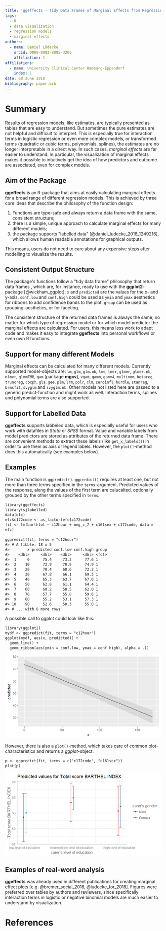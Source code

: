```yaml
---
title: 'ggeffects - Tidy Data Frames of Marginal Effects from Regression Models'
tags:
  - R
  - data visualization
  - regression models
  - marginal effects
authors:
  - name: Daniel Lüdecke
    orcid: 0000-0002-8895-3206
    affiliation: 1
affiliations:
  - name: University Clinical Center Hamburg-Eppendorf
    index: 1
date: 08 June 2018
bibliography: paper.bib
---
```


# Summary

Results of regression models, like estimates, are typically presented as tables that are easy to understand. But sometimes the pure estimates are not helpful and difficult to interpret. This is especially true for interaction terms in logistic regression or even more complex models, or transformed terms (quadratic or cubic terms, polynomials, splines), the estimates are no longer interpretable in a direct way. In such cases, _marginal effects_ are far easier to understand. In particular, the visualization of marginal effects makes it possible to intuitively get the idea of how predictors and outcome are associated, even for complex models. 

## Aim of the Package

**ggeffects** is an R-package that aims at easily calculating marginal effects for a broad range of different regression models. This is achieved by three core ideas that describe the philosophy of the function design: 

  1) Functions are type-safe and always return a data frame with the same, consistent structure; 
  2) there is a simple, unique approach to calculate marginal effects for many different models;
  3) the package supports "labelled data" [@daniel_ludecke_2018_1249216], which allows human readable annotations for graphical outputs.
  
This means, users do not need to care about any expensive steps after modelling to visualize the results.

## Consistent Output Structure

The package's functions follow a "tidy data frame" philosophy that return data frames , which are, for instance, ready to use with the **ggplot2**-package [@wickham_ggplot]: `x` and `predicted` are the values for the x- and y-axis. `conf.low` and `conf.high` could be used as `ymin` and `ymax` aesthetics for ribbons to add confidence bands to the plot. `group` can be used as grouping-aesthetics, or for faceting.

The consistent structure of the returned data frames is always the same, no matter for which type of regression model or for which model predictor the marginal effects are calculated. For users, this means less work to adapt code and makes it easy to integrate **ggeffects** into personal workflows or even own R functions.

## Support for many different Models

Marginal effects can be calculated for many different models. Currently supported model-objects are: `lm`, `glm`, `glm.nb`, `lme`, `lmer`, `glmer`, `glmer.nb`, `nlmer`, `glmmTMB`, `gam` (package **mgcv**), `vgam`, `gamm`, `gamm4`, `multinom`, `betareg`, `truncreg`, `coxph`, `gls`, `gee`, `plm`, `lrm`, `polr`, `clm`, `zeroinfl`, `hurdle`, `stanreg`, `brmsfit`, `svyglm` and `svyglm.nb`. Other models not listed here are passed to a generic predict-function and might work as well. Interaction terms, splines and polynomial terms are also supported. 

## Support for Labelled Data

**ggeffects** supports labbeled data, which is especially useful for users who work with datafiles in _Stata_ or _SPSS_ format. Value and variable labels from model predictors are stored as attributes of the returned data frame. There are convenient methods to extract these labels (like `get_x_labels()`) in order to use them as axis or legend labels. However, the `plot()`-method does this automatically (see examples below).

## Examples

The main function is `ggpredict()`. `ggpredict()` requires at least one, but not more than three terms specified in the `terms`-argument. Predicted values of the response, along the values of the first term are calucalted, optionally grouped by the other terms specified in `terms`.

```
library(ggeffects)
library(sjlabelled)
data(efc)
efc$c172code <- as_factor(efc$c172code)
fit <- lm(barthtot ~ c12hour + neg_c_7 + c161sex + c172code, data = efc)

ggpredict(fit, terms = "c12hour")
#> # A tibble: 18 x 5
#>        x predicted conf.low conf.high group
#>    <dbl>     <dbl>    <dbl>     <dbl> <fct>
#>  1     0      75.4     73.3      77.6 1    
#>  2    10      72.9     70.9      74.9 1    
#>  3    20      70.4     68.6      72.2 1    
#>  4    30      67.8     66.1      69.5 1    
#>  5    40      65.3     63.7      67.0 1    
#>  6    50      62.8     61.1      64.4 1    
#>  7    60      60.2     58.5      62.0 1    
#>  8    70      57.7     55.8      59.6 1    
#>  9    80      55.2     53.1      57.3 1    
#> 10    90      52.6     50.3      55.0 1    
#> # ... with 8 more rows
```

A possible call to ggplot could look like this:

```
library(ggplot2)
mydf <- ggpredict(fit, terms = "c12hour")
ggplot(mydf, aes(x, predicted)) +
  geom_line() +
  geom_ribbon(aes(ymin = conf.low, ymax = conf.high), alpha = .1)
```
![Marginal Effects Plot](paper_fig1.png)

However, there is also a `plot()`-method, which takes care of common plot-characteristics and returns a _ggplot_-object.

```
p <- ggpredict(fit, terms = c("c172code", "c161sex"))
plot(p)
```
![Marginal Effects Plot, with labels and dodged geoms](paper_fig2.png)

## Examples of real-word analysis

**ggeffects** was already used in different publications for creating marginal effect plots [e.g. @bremer_social_2018, @ludecke_for_2018]. Figures were preferred over tables by authors and reviewers, since specifically interaction terms in logistic or negative binomial models are much easier to understand by visualization.

# References
